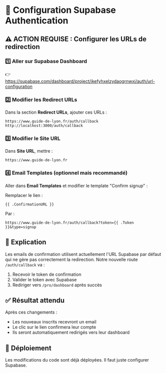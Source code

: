 # 🔧 Configuration Supabase Authentication

## ⚠️ ACTION REQUISE : Configurer les URLs de redirection

### 1️⃣ Aller sur Supabase Dashboard
👉 https://supabase.com/dashboard/project/ikefyhxelzydaogrnwxi/auth/url-configuration

### 2️⃣ Modifier les Redirect URLs

Dans la section **Redirect URLs**, ajouter ces URLs :

```
https://www.guide-de-lyon.fr/auth/callback
http://localhost:3000/auth/callback
```

### 3️⃣ Modifier le Site URL

Dans **Site URL**, mettre :
```
https://www.guide-de-lyon.fr
```

### 4️⃣ Email Templates (optionnel mais recommandé)

Aller dans **Email Templates** et modifier le template "Confirm signup" :

Remplacer le lien :
```
{{ .ConfirmationURL }}
```

Par :
```
https://www.guide-de-lyon.fr/auth/callback?token={{ .Token }}&type=signup
```

## 📝 Explication

Les emails de confirmation utilisent actuellement l'URL Supabase par défaut qui ne gère pas correctement la redirection. Notre nouvelle route `/auth/callback` va :

1. Recevoir le token de confirmation
2. Valider le token avec Supabase
3. Rediriger vers `/pro/dashboard` après succès

## ✅ Résultat attendu

Après ces changements :
- Les nouveaux inscrits recevront un email
- Le clic sur le lien confirmera leur compte
- Ils seront automatiquement redirigés vers leur dashboard

## 🚀 Déploiement

Les modifications du code sont déjà déployées. Il faut juste configurer Supabase.